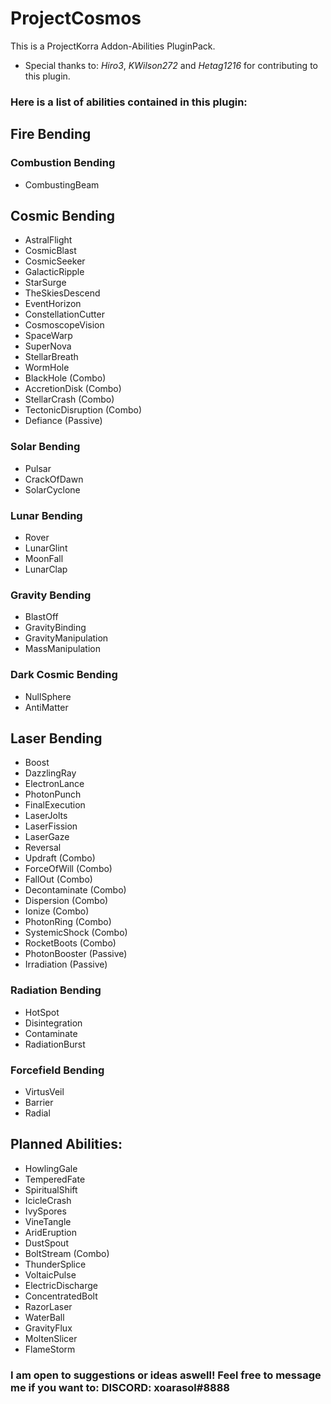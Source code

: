 # ProjectCosmos
This is a ProjectKorra Addon-Abilities PluginPack.
- Special thanks to: _Hiro3_, _KWilson272_ and _Hetag1216_ for contributing to this plugin.
### Here is a list of abilities contained in this plugin:

## Fire Bending
### Combustion Bending
- CombustingBeam

## Cosmic Bending
- AstralFlight
- CosmicBlast
- CosmicSeeker
- GalacticRipple
- StarSurge
- TheSkiesDescend
- EventHorizon
- ConstellationCutter
- CosmoscopeVision
- SpaceWarp
- SuperNova
- StellarBreath
- WormHole
- BlackHole (Combo)
- AccretionDisk (Combo)
- StellarCrash (Combo)
- TectonicDisruption (Combo)
- Defiance (Passive)
### Solar Bending
- Pulsar
- CrackOfDawn
- SolarCyclone
### Lunar Bending
- Rover
- LunarGlint
- MoonFall
- LunarClap
### Gravity Bending
- BlastOff
- GravityBinding
- GravityManipulation
- MassManipulation
### Dark Cosmic Bending
- NullSphere
- AntiMatter

## Laser Bending
- Boost
- DazzlingRay
- ElectronLance
- PhotonPunch
- FinalExecution
- LaserJolts
- LaserFission
- LaserGaze
- Reversal
- Updraft (Combo)
- ForceOfWill (Combo)
- FallOut (Combo)
- Decontaminate (Combo)
- Dispersion (Combo)
- Ionize (Combo)
- PhotonRing (Combo)
- SystemicShock (Combo)
- RocketBoots (Combo)
- PhotonBooster (Passive)
- Irradiation (Passive)
### Radiation Bending
- HotSpot
- Disintegration
- Contaminate
- RadiationBurst
### Forcefield Bending
- VirtusVeil
- Barrier
- Radial

## Planned Abilities:
- HowlingGale
- TemperedFate
- SpiritualShift
- IcicleCrash
- IvySpores
- VineTangle
- AridEruption
- DustSpout
- BoltStream (Combo)
- ThunderSplice
- VoltaicPulse
- ElectricDischarge
- ConcentratedBolt
- RazorLaser 
- WaterBall
- GravityFlux
- MoltenSlicer
- FlameStorm

### I am open to suggestions or ideas aswell! Feel free to message me if you want to: DISCORD: xoarasol#8888
